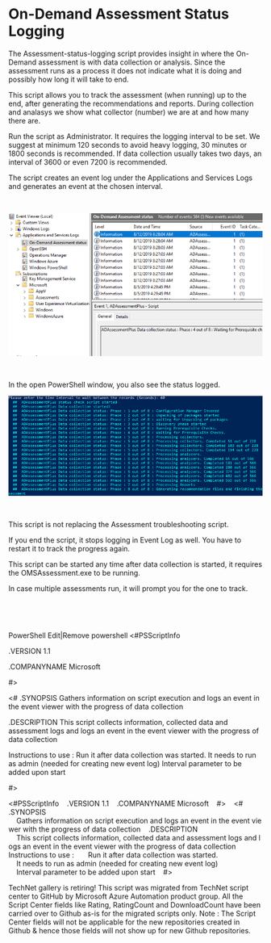﻿On-Demand Assessment Status Logging
===================================

            

The Assessment-status-logging script provides insight in where the On-Demand assessment is with data collection or analysis. Since the assessment runs as a process it does not indicate what it is doing and possibly how long it will take to end.


This script allows you to track the assessment (when running) up to the end, after generating the recommendations and reports. During collection and analasys we show what collector (number) we are at and how many there are.


Run the script as Administrator. It requires the logging interval to be set. We suggest at minimum 120 seconds to avoid heavy logging, 30 minutes or 1800 seconds is recommended. If data collection usually takes two days, an interval of 3600 or even 7200
 is recommended.


The script creates an event log under the Applications and Services Logs and generates an event at the chosen interval.


 


![Image](https://github.com/azureautomation/ondemand-assessment-status-logging/raw/master/EventLog.png)


 


In the open PowerShell window, you also see the status logged.


![Image](https://github.com/azureautomation/ondemand-assessment-status-logging/raw/master/Output.png)


 


This script is not replacing the Assessment troubleshooting script. 


If you end the script, it stops logging in Event Log as well. You have to restart it to track the progress again.


This script can be started any time after data collection is started, it requires the OMSAssessment.exe to be running.


In case multiple assessments run, it will prompt you for the one to track.


 


 



PowerShell
Edit|Remove
powershell
<#PSScriptInfo

.VERSION 1.1

.COMPANYNAME Microsoft

#>

<#
.SYNOPSIS 
    Gathers information on script execution and logs an event in the event viewer with the progress of data collection

.DESCRIPTION
    This script collects information, collected data and assessment logs and logs an event in the event viewer with the progress of data collection

Instructions to use : 
    Run it after data collection was started.
    It needs to run as admin (needed for creating new event log)
    Interval parameter to be added upon start

#>



<#PSScriptInfo 
 
.VERSION 1.1 
 
.COMPANYNAME Microsoft 
 
#> 
 
<# 
.SYNOPSIS  
    Gathers information on script execution and logs an event in the event viewer with the progress of data collection 
 
.DESCRIPTION 
    This script collects information, collected data and assessment logs and logs an event in the event viewer with the progress of data collection 
 
Instructions to use :  
    Run it after data collection was started. 
    It needs to run as admin (needed for creating new event log) 
    Interval parameter to be added upon start 
 
#> 
 





        
    
TechNet gallery is retiring! This script was migrated from TechNet script center to GitHub by Microsoft Azure Automation product group. All the Script Center fields like Rating, RatingCount and DownloadCount have been carried over to Github as-is for the migrated scripts only. Note : The Script Center fields will not be applicable for the new repositories created in Github & hence those fields will not show up for new Github repositories.
